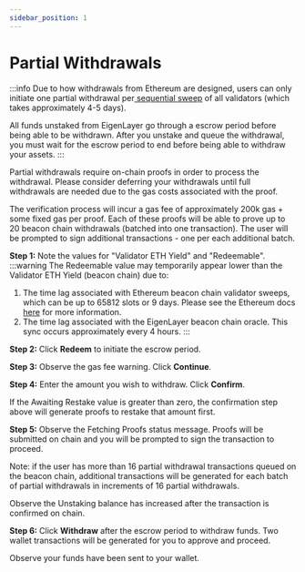 ```yaml
---
sidebar_position: 1
---
```


# Partial Withdrawals

:::info
Due to how withdrawals from Ethereum are designed, users can only initiate one partial withdrawal per[ sequential sweep](https://ethereum.org/en/staking/withdrawals/#validator-sweeping) of all validators (which takes approximately 4-5 days).

All funds unstaked from EigenLayer go through a escrow period before being able to be withdrawn. After you unstake and queue the withdrawal, you must wait for the escrow period to end before being able to withdraw your assets.
:::

Partial withdrawals require on-chain proofs in order to process the withdrawal. Please consider deferring your withdrawals until full withdrawals are needed due to the gas costs associated with the proof.

The verification process will incur a gas fee of approximately 200k gas + some fixed gas per proof. Each of these proofs will be able to prove up to 20 beacon chain withdrawals (batched into one transaction). The user will be prompted to sign additional transactions - one per each additional batch.

**Step 1:** Note the values for "Validator ETH Yield" and "Redeemable". 
:::warning
The Redeemable value may temporarily appear lower than the Validator ETH Yield (beacon chain) due to:
1. The time lag associated with Ethereum beacon chain validator sweeps, which can be up to 65812 slots or 9 days. Please see the Ethereum docs [here](https://ethereum.org/en/staking/withdrawals/#validator-sweeping) for more information.
1. The time lag associated with the EigenLayer beacon chain oracle. This sync occurs approximately every 4 hours.
:::


**Step 2:** Click **Redeem** to initiate the escrow period.

**Step 3:** Observe the gas fee warning. Click **Continue**.

**Step 4:** Enter the amount you wish to withdraw. Click **Confirm**.

If the Awaiting Restake value is greater than zero, the confirmation step above will generate proofs to restake that amount first.

**Step 5:** Observe the Fetching Proofs status message. Proofs will be submitted on chain and you will be prompted to sign the transaction to proceed.

Note: if the user has more than 16 partial withdrawal transactions queued on the beacon chain, additional transactions will be generated for each batch of partial withdrawals in increments of 16 partial withdrawals.

Observe the Unstaking balance has increased after the transaction is confirmed on chain.

**Step 6:** Click **Withdraw** after the escrow period to withdraw funds. Two wallet transactions will be generated for you to approve and proceed.

Observe your funds have been sent to your wallet.
